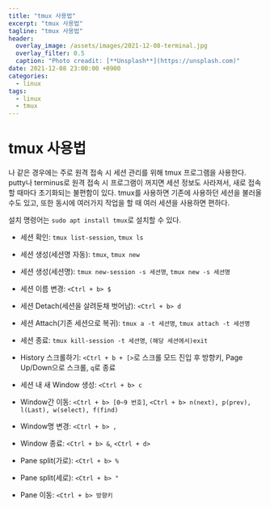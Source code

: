```yaml
---
title: "tmux 사용법"
excerpt: "tmux 사용법"
tagline: "tmux 사용법"
header:
  overlay_image: /assets/images/2021-12-08-terminal.jpg
  overlay_filter: 0.5
  caption: "Photo creadit: [**Unsplash**](https://unsplash.com)"
date: 2021-12-08 23:00:00 +0900
categories:
  - linux
tags:
  - linux
  - tmux
---
```

# tmux 사용법
나 같은 경우에는 주로 원격 접속 시 세션 관리를 위해 tmux 프로그램을 사용한다.  
putty나 terminus로 원격 접속 시 프로그램이 꺼지면 세션 정보도 사라져서, 새로 접속할 때마다 초기화되는 불편함이 있다.
tmux를 사용하면 기존에 사용하던 세션을 불러올 수도 있고, 또한 동시에 여러가지 작업을 할 때 여러 세션을 사용하면 편하다.

설치 명령어는 `sudo apt install tmux`로 설치할 수 있다.

- 세션 확인: `tmux list-session`, `tmux ls`
- 세션 생성(세션명 자동): `tmux`, `tmux new`
- 세션 생성(세션명): `tmux new-session -s 세션명`, `tmux new -s 세션명`
- 세션 이름 변경: `<Ctrl + b> $`
- 세션 Detach(세션을 살려둔채 벗어남): `<Ctrl + b> d`
- 세션 Attach(기존 세션으로 복귀): `tmux a -t 세션명`, `tmux attach -t 세션명`
- 세션 종료: `tmux kill-session -t 세션명`, `(해당 세션에서)exit`
- History 스크롤하기: `<Ctrl + b + [>`로 스크롤 모드 진입 후 방향키, Page Up/Down으로 스크롤, `q`로 종료

- 세션 내 새 Window 생성: `<Ctrl + b> c`
- Window간 이동: `<Ctrl + b> [0~9 번호]`, `<Ctrl + b> n(next), p(prev), l(Last), w(select), f(find)`
- Window명 변경: `<Ctrl + b> ,`
- Window 종료: `<Ctrl + b> &`, `<Ctrl + d>`

- Pane split(가로): `<Ctrl + b> %`
- Pane split(세로): `<Ctrl + b> "`
- Pane 이동: `<Ctrl + b> 방향키`
